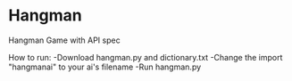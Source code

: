 Hangman
=======

Hangman Game with API spec

How to run:
 -Download hangman.py and dictionary.txt
 -Change the import "hangmanai" to your ai's filename
 -Run hangman.py
